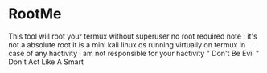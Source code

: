 # RootMe
This tool will root your termux without superuser no root required note : it's not a absolute root it is a mini kali linux os running virtually on termux in case of any hactivity i am not responsible for your hactivity " Don't Be Evil " Don't Act Like A Smart
